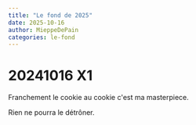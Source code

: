 ```yaml
---
title: "Le fond de 2025"
date: 2025-10-16
author: MieppeDePain
categories: le-fond
---
```


# 20241016 X1

Franchement le cookie au cookie c'est ma masterpiece.

Rien ne pourra le détrôner.